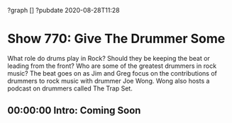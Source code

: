 ?graph []
?pubdate 2020-08-28T11:28

# Show 770: Give The Drummer Some

What role do drums play in Rock? Should they be keeping the beat or leading from the front? Who are some of the greatest drummers in rock music? The beat goes on as Jim and Greg focus on the contributions of drummers to rock music with drummer Joe Wong. Wong also hosts a podcast on drummers called The Trap Set.


## 00:00:00 Intro: Coming Soon